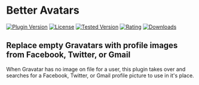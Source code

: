 # Better Avatars

[![Plugin Version](https://img.shields.io/wordpress/plugin/v/better-avatars.svg)](https://wordpress.org/plugins/better-avatars/)
[![License](https://img.shields.io/badge/license-GPLv2-blue.svg)](https://wordpress.org/about/license/)
[![Tested Version](https://img.shields.io/wordpress/v/better-avatars.svg)](https://wordpress.org/plugins/better-avatars/)
[![Rating](https://img.shields.io/wordpress/plugin/r/better-avatars.svg)](https://wordpress.org/support/view/plugin-reviews/better-avatars)
[![Downloads](https://img.shields.io/wordpress/plugin/dt/better-avatars.svg)](https://wordpress.org/plugins/better-avatars/)


## Replace empty Gravatars with profile images from Facebook, Twitter, or Gmail

When Gravatar has no image on file for a user, this plugin takes over and searches for a Facebook, Twitter, or Gmail profile picture to use in it's place.
